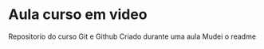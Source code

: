 # Aula curso em video
 Repositorio do curso Git e Github
 Criado durante uma aula
 Mudei o readme
 
